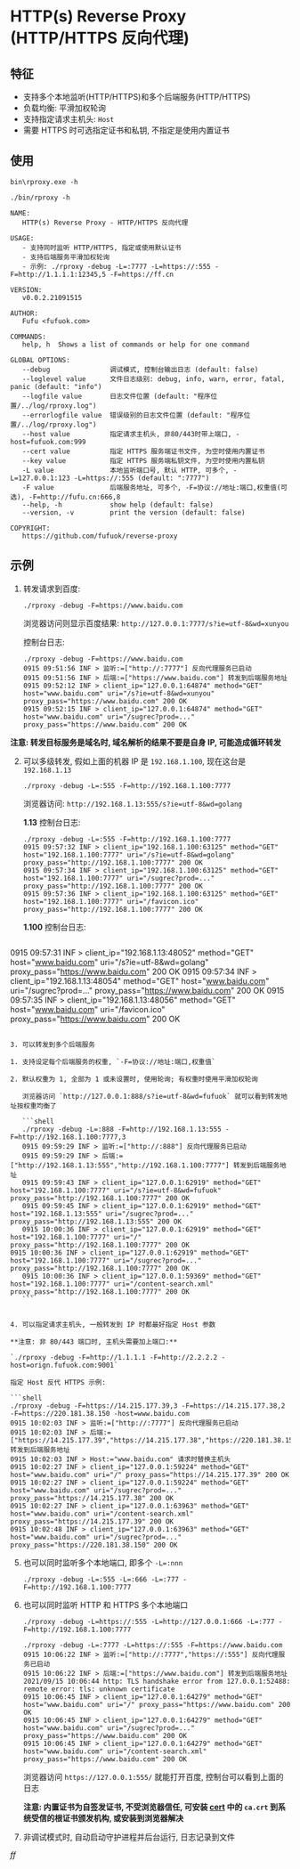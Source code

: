 # HTTP(s) Reverse Proxy (HTTP/HTTPS 反向代理)

## 特征

- 支持多个本地监听(HTTP/HTTPS)和多个后端服务(HTTP/HTTPS)
- 负载均衡: 平滑加权轮询
- 支持指定请求主机头: `Host`
- 需要 HTTPS 时可选指定证书和私钥, 不指定是使用内置证书

## 使用

`bin\rproxy.exe -h`

`./bin/rproxy -h`

```shell
NAME:
   HTTP(s) Reverse Proxy - HTTP/HTTPS 反向代理

USAGE:
   - 支持同时监听 HTTP/HTTPS, 指定或使用默认证书
   - 支持后端服务平滑加权轮询
   - 示例: ./rproxy -debug -L=:7777 -L=https://:555 -F=http://1.1.1.1:12345,5 -F=https://ff.cn

VERSION:
   v0.0.2.21091515

AUTHOR:
   Fufu <fufuok.com>

COMMANDS:
   help, h  Shows a list of commands or help for one command

GLOBAL OPTIONS:
   --debug               调试模式, 控制台输出日志 (default: false)
   --loglevel value      文件日志级别: debug, info, warn, error, fatal, panic (default: "info")
   --logfile value       日志文件位置 (default: "程序位置/../log/rproxy.log")
   --errorlogfile value  错误级别的日志文件位置 (default: "程序位置/../log/rproxy.log")
   --host value          指定请求主机头, 非80/443时带上端口, -host=fufuok.com:999
   --cert value          指定 HTTPS 服务端证书文件, 为空时使用内置证书
   --key value           指定 HTTPS 服务端私钥文件, 为空时使用内置私钥
   -L value              本地监听端口号, 默认 HTTP, 可多个, -L=127.0.0.1:123 -L=https://:555 (default: ":7777")
   -F value              后端服务地址, 可多个, -F=协议://地址:端口,权重值(可选), -F=http://fufu.cn:666,8
   --help, -h            show help (default: false)
   --version, -v         print the version (default: false)

COPYRIGHT:
   https://github.com/fufuok/reverse-proxy
```

## 示例

1. 转发请求到百度:

   `./rproxy -debug -F=https://www.baidu.com`

   浏览器访问则显示百度结果: `http://127.0.0.1:7777/s?ie=utf-8&wd=xunyou`

   控制台日志:

   ```shell
   ./rproxy -debug -F=https://www.baidu.com
   0915 09:51:56 INF > 监听:=["http://:7777"] 反向代理服务已启动
   0915 09:51:56 INF > 后端:=["https://www.baidu.com"] 转发到后端服务地址
   0915 09:52:12 INF > client_ip="127.0.0.1:64874" method="GET" host="www.baidu.com" uri="/s?ie=utf-8&wd=xunyou" proxy_pass="https://www.baidu.com" 200 OK
   0915 09:52:15 INF > client_ip="127.0.0.1:64874" method="GET" host="www.baidu.com" uri="/sugrec?prod=..." proxy_pass="https://www.baidu.com" 200 OK
   ```
   

**注意: 转发目标服务是域名时, 域名解析的结果不要是自身 IP, 可能造成循环转发**

2. 可以多级转发, 假如上面的机器 IP 是 `192.168.1.100`, 现在这台是 `192.168.1.13`

   `./rproxy -debug -L=:555 -F=http://192.168.1.100:7777`

   浏览器访问: `http://192.168.1.13:555/s?ie=utf-8&wd=golang`

   **1.13** 控制台日志:

   ```shell
   ./rproxy -debug -L=:555 -F=http://192.168.1.100:7777
   0915 09:57:32 INF > client_ip="192.168.1.100:63125" method="GET" host="192.168.1.100:7777" uri="/s?ie=utf-8&wd=golang" proxy_pass="http://192.168.1.100:7777" 200 OK
   0915 09:57:34 INF > client_ip="192.168.1.100:63125" method="GET" host="192.168.1.100:7777" uri="/sugrec?prod=..." proxy_pass="http://192.168.1.100:7777" 200 OK
   0915 09:57:36 INF > client_ip="192.168.1.100:63125" method="GET" host="192.168.1.100:7777" uri="/favicon.ico" proxy_pass="http://192.168.1.100:7777" 200 OK
   ```
   
   **1.100** 控制台日志:

   ```shell
0915 09:57:31 INF > client_ip="192.168.1.13:48052" method="GET" host="www.baidu.com" uri="/s?ie=utf-8&wd=golang" proxy_pass="https://www.baidu.com" 200 OK
   0915 09:57:34 INF > client_ip="192.168.1.13:48054" method="GET" host="www.baidu.com" uri="/sugrec?prod=..." proxy_pass="https://www.baidu.com" 200 OK
   0915 09:57:35 INF > client_ip="192.168.1.13:48056" method="GET" host="www.baidu.com" uri="/favicon.ico" proxy_pass="https://www.baidu.com" 200 OK
   ```
   
3. 可以转发到多个后端服务

   1. 支持设定每个后端服务的权重, `-F=协议://地址:端口,权重值`

   2. 默认权重为 1, 全部为 1 或未设置时, 使用轮询; 有权重时使用平滑加权轮询

      浏览器访问 `http://127.0.0.1:888/s?ie=utf-8&wd=fufuok` 就可以看到转发地址按权重均衡了
      
      ```shell
      ./rproxy -debug -L=:888 -F=http://192.168.1.13:555 -F=http://192.168.1.100:7777,3
      0915 09:59:29 INF > 监听:=["http://:888"] 反向代理服务已启动
      0915 09:59:29 INF > 后端:=["http://192.168.1.13:555","http://192.168.1.100:7777"] 转发到后端服务地址
      0915 09:59:43 INF > client_ip="127.0.0.1:62919" method="GET" host="192.168.1.100:7777" uri="/s?ie=utf-8&wd=fufuok" proxy_pass="http://192.168.1.100:7777" 200 OK
      0915 09:59:45 INF > client_ip="127.0.0.1:62919" method="GET" host="192.168.1.13:555" uri="/sugrec?prod=..." proxy_pass="http://192.168.1.13:555" 200 OK
      0915 10:00:36 INF > client_ip="127.0.0.1:62919" method="GET" host="192.168.1.100:7777" uri="/" proxy_pass="http://192.168.1.100:7777" 200 OK
   0915 10:00:36 INF > client_ip="127.0.0.1:62919" method="GET" host="192.168.1.100:7777" uri="/sugrec?prod=..." proxy_pass="http://192.168.1.100:7777" 200 OK
      0915 10:00:36 INF > client_ip="127.0.0.1:59369" method="GET" host="192.168.1.100:7777" uri="/content-search.xml" proxy_pass="http://192.168.1.100:7777" 200 OK
      ```
      

4. 可以指定请求主机头, 一般转发到 IP 时都最好指定 Host 参数

   **注意: 非 80/443 端口时, 主机头需要加上端口:**

   `./rproxy -debug -F=http://1.1.1.1 -F=http://2.2.2.2 -host=orign.fufuok.com:9001`

   指定 Host 反代 HTTPS 示例:

   ```shell
   ./rproxy -debug -F=https://14.215.177.39,3 -F=https://14.215.177.38,2 -F=https://220.181.38.150 -host=www.baidu.com
   0915 10:02:03 INF > 监听:=["http://:7777"] 反向代理服务已启动
   0915 10:02:03 INF > 后端:=["https://14.215.177.39","https://14.215.177.38","https://220.181.38.150"] 转发到后端服务地址
   0915 10:02:03 INF > Host:="www.baidu.com" 请求时替换主机头
   0915 10:02:27 INF > client_ip="127.0.0.1:59224" method="GET" host="www.baidu.com" uri="/" proxy_pass="https://14.215.177.39" 200 OK
   0915 10:02:27 INF > client_ip="127.0.0.1:59224" method="GET" host="www.baidu.com" uri="/sugrec?prod=..." proxy_pass="https://14.215.177.38" 200 OK
   0915 10:02:27 INF > client_ip="127.0.0.1:63963" method="GET" host="www.baidu.com" uri="/content-search.xml" proxy_pass="https://14.215.177.39" 200 OK
   0915 10:02:48 INF > client_ip="127.0.0.1:63963" method="GET" host="www.baidu.com" uri="/sugrec?prod=..." proxy_pass="https://220.181.38.150" 200 OK
   ```

5. 也可以同时监听多个本地端口, 即多个 `-L=:nnn`

   `./rproxy -debug -L=:555 -L=:666 -L=:777 -F=http://192.168.1.100:7777`

6. 也可以同时监听 HTTP 和 HTTPS 多个本地端口

   `./rproxy -debug -L=https://:555 -L=http://127.0.0.1:666 -L=:777 -F=http://192.168.1.100:7777`

   ```shell
   ./rproxy -debug -L=:7777 -L=https://:555 -F=https://www.baidu.com
   0915 10:06:22 INF > 监听:=["http://:7777","https://:555"] 反向代理服务已启动
   0915 10:06:22 INF > 后端:=["https://www.baidu.com"] 转发到后端服务地址
   2021/09/15 10:06:44 http: TLS handshake error from 127.0.0.1:52488: remote error: tls: unknown certificate
   0915 10:06:45 INF > client_ip="127.0.0.1:64279" method="GET" host="www.baidu.com" uri="/" proxy_pass="https://www.baidu.com" 200 OK
   0915 10:06:45 INF > client_ip="127.0.0.1:64279" method="GET" host="www.baidu.com" uri="/sugrec?prod=..." proxy_pass="https://www.baidu.com" 200 OK
   0915 10:06:45 INF > client_ip="127.0.0.1:64279" method="GET" host="www.baidu.com" uri="/content-search.xml" proxy_pass="https://www.baidu.com" 200 OK
   ```

   浏览器访问 `https://127.0.0.1:555/` 就能打开百度, 控制台可以看到上面的日志

   **注意: 内置证书为自签发证书, 不受浏览器信任, 可安装 [cert](cert) 中的 `ca.crt` 到系统受信的根证书颁发机构, 或安装到浏览器解决**

7. 非调试模式时, 自动启动守护进程并后台运行, 日志记录到文件









*ff*